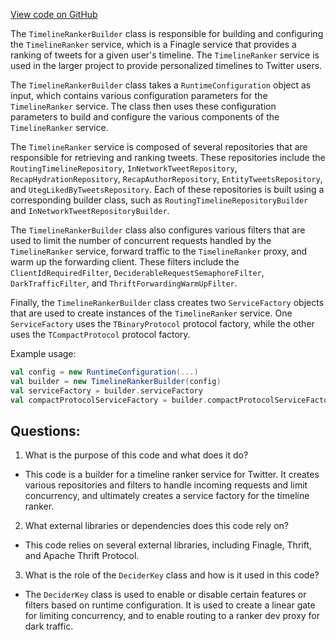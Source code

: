 [View code on GitHub](https://github.com/misbahsy/the-algorithm/timelineranker/server/src/main/scala/com/twitter/timelineranker/server/TimelineRankerBuilder.scala)

The `TimelineRankerBuilder` class is responsible for building and configuring the `TimelineRanker` service, which is a Finagle service that provides a ranking of tweets for a given user's timeline. The `TimelineRanker` service is used in the larger project to provide personalized timelines to Twitter users.

The `TimelineRankerBuilder` class takes a `RuntimeConfiguration` object as input, which contains various configuration parameters for the `TimelineRanker` service. The class then uses these configuration parameters to build and configure the various components of the `TimelineRanker` service.

The `TimelineRanker` service is composed of several repositories that are responsible for retrieving and ranking tweets. These repositories include the `RoutingTimelineRepository`, `InNetworkTweetRepository`, `RecapHydrationRepository`, `RecapAuthorRepository`, `EntityTweetsRepository`, and `UtegLikedByTweetsRepository`. Each of these repositories is built using a corresponding builder class, such as `RoutingTimelineRepositoryBuilder` and `InNetworkTweetRepositoryBuilder`.

The `TimelineRankerBuilder` class also configures various filters that are used to limit the number of concurrent requests handled by the `TimelineRanker` service, forward traffic to the `TimelineRanker` proxy, and warm up the forwarding client. These filters include the `ClientIdRequiredFilter`, `DeciderableRequestSemaphoreFilter`, `DarkTrafficFilter`, and `ThriftForwardingWarmUpFilter`.

Finally, the `TimelineRankerBuilder` class creates two `ServiceFactory` objects that are used to create instances of the `TimelineRanker` service. One `ServiceFactory` uses the `TBinaryProtocol` protocol factory, while the other uses the `TCompactProtocol` protocol factory.

Example usage:

```scala
val config = new RuntimeConfiguration(...)
val builder = new TimelineRankerBuilder(config)
val serviceFactory = builder.serviceFactory
val compactProtocolServiceFactory = builder.compactProtocolServiceFactory
```
## Questions: 
 1. What is the purpose of this code and what does it do?
- This code is a builder for a timeline ranker service for Twitter. It creates various repositories and filters to handle incoming requests and limit concurrency, and ultimately creates a service factory for the timeline ranker.

2. What external libraries or dependencies does this code rely on?
- This code relies on several external libraries, including Finagle, Thrift, and Apache Thrift Protocol.

3. What is the role of the `DeciderKey` class and how is it used in this code?
- The `DeciderKey` class is used to enable or disable certain features or filters based on runtime configuration. It is used to create a linear gate for limiting concurrency, and to enable routing to a ranker dev proxy for dark traffic.